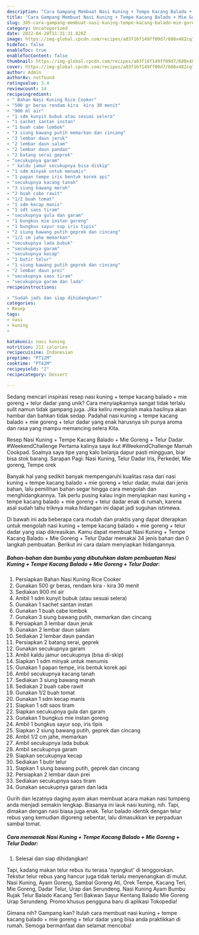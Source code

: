 ```yaml
---
description: "Cara Gampang Membuat Nasi Kuning + Tempe Kacang Balado + Mie Goreng + Telur Dadar yang Lezat Sekali"
title: "Cara Gampang Membuat Nasi Kuning + Tempe Kacang Balado + Mie Goreng + Telur Dadar yang Lezat Sekali"
slug: 385-cara-gampang-membuat-nasi-kuning-tempe-kacang-balado-mie-goreng-telur-dadar-yang-lezat-sekali
category: Uncategorized
date: 2022-04-28T11:31:31.826Z
image: https://img-global.cpcdn.com/recipes/a03f16f149ff09d7/680x482cq70/nasi-kuning-tempe-kacang-balado-mie-goreng-telur-dadar-foto-resep-utama.jpg
hideToc: false
enableToc: true
enableTocContent: false
thumbnail: https://img-global.cpcdn.com/recipes/a03f16f149ff09d7/680x482cq70/nasi-kuning-tempe-kacang-balado-mie-goreng-telur-dadar-foto-resep-utama.jpg
cover: https://img-global.cpcdn.com/recipes/a03f16f149ff09d7/680x482cq70/nasi-kuning-tempe-kacang-balado-mie-goreng-telur-dadar-foto-resep-utama.jpg
author: Admin
authorAv: notfound
ratingvalue: 3.4
reviewcount: 14
recipeingredient:
- " Bahan Nasi Kuning Rice Cooker"
- "500 gr beras rendam kira  kira 30 menit"
- "900 ml air"
- "1 sdm kunyit bubuk atau sesuai selera"
- "1 sachet santan instan"
- "1 buah cabe lombok"
- "3 siung bawang putih memarkan dan cincang"
- "3 lembar daun jeruk"
- "2 lembar daun salam"
- "2 lembar daun pandan"
- "2 batang serai geprek"
- "secukupnya garam"
- " kaldu jamur secukupnya bisa diskip"
- "1 sdm minyak untuk menumis"
- "1 papan tempe iris bentuk korek api"
- "secukupnya kacang tanah"
- "3 siung bawang merah"
- "2 buah cabe rawit"
- "1/2 buah tomat"
- "1 sdm kecap manis"
- "1 sdt saos tiram"
- "secukupnya gula dan garam"
- "1 bungkus mie instan goreng"
- "1 bungkus sayur sop iris tipis"
- "2 siung bawang putih geprek dan cincang"
- "1/2 cm jahe memarkan"
- "secukupnya lada bubuk"
- "secukupnya garam"
- "secukupnya kecap"
- "1 butir telur"
- "1 siung bawang putih geprek dan cincang"
- "2 lembar daun prei"
- "secukupnya saos tiram"
- "secukupnya garam dan lada"
recipeinstructions:

- "Sudah jadi dan siap dihidangkan!"
categories:
- Resep
tags:
- nasi
- kuning
- 

katakunci: nasi kuning  
nutrition: 211 calories
recipecuisine: Indonesian
preptime: "PT12M"
cooktime: "PT42M"
recipeyield: "2"
recipecategory: Dessert

---
```





Sedang mencari inspirasi resep nasi kuning + tempe kacang balado + mie goreng + telur dadar yang unik? Cara menyiapkannya sangat tidak terlalu sulit namun tidak gampang juga. Jika keliru mengolah maka hasilnya akan hambar dan bahkan tidak sedap. Padahal nasi kuning + tempe kacang balado + mie goreng + telur dadar yang enak harusnya sih punya aroma dan rasa yang mampu memancing selera Kita.





Resep Nasi Kuning + Tempe Kacang Balado + Mie Goreng + Telur Dadar. #WeekendChallenge Pertama kalinya saya ikut #WeekendChallenge Mamah Cookpad. Soalnya saya tipe yang kalo belanja dapur pasti mingguan, biar bisa stok barang. Sarapan Pagi: Nasi Kuning, Telur Dadar Iris, Perkedel, Mie goreng, Tempe orek

Banyak hal yang sedikit banyak mempengaruhi kualitas rasa dari nasi kuning + tempe kacang balado + mie goreng + telur dadar, mulai dari jenis bahan, lalu pemilihan bahan segar hingga cara mengolah dan menghidangkannya. Tak perlu pusing kalau ingin menyiapkan nasi kuning + tempe kacang balado + mie goreng + telur dadar enak di rumah, karena asal sudah tahu triknya maka hidangan ini dapat jadi suguhan istimewa.






Di bawah ini ada beberapa cara mudah dan praktis yang dapat diterapkan untuk mengolah nasi kuning + tempe kacang balado + mie goreng + telur dadar yang siap dikreasikan. Kamu dapat membuat Nasi Kuning + Tempe Kacang Balado + Mie Goreng + Telur Dadar memakai 34 jenis bahan dan 0 langkah pembuatan. Berikut ini cara dalam menyiapkan hidangannya.

<!--inarticleads1-->

##### Bahan-bahan dan bumbu yang dibutuhkan dalam pembuatan Nasi Kuning + Tempe Kacang Balado + Mie Goreng + Telur Dadar:

1. Persiapkan  Bahan Nasi Kuning Rice Cooker
1. Gunakan 500 gr beras, rendam kira - kira 30 menit
1. Sediakan 900 ml air
1. Ambil 1 sdm kunyit bubuk (atau sesuai selera)
1. Gunakan 1 sachet santan instan
1. Gunakan 1 buah cabe lombok
1. Gunakan 3 siung bawang putih, memarkan dan cincang
1. Persiapkan 3 lembar daun jeruk
1. Gunakan 2 lembar daun salam
1. Sediakan 2 lembar daun pandan
1. Persiapkan 2 batang serai, geprek
1. Gunakan secukupnya garam
1. Ambil  kaldu jamur secukupnya (bisa di-skip)
1. Siapkan 1 sdm minyak untuk menumis
1. Gunakan 1 papan tempe, iris bentuk korek api
1. Ambil secukupnya kacang tanah
1. Sediakan 3 siung bawang merah
1. Sediakan 2 buah cabe rawit
1. Gunakan 1/2 buah tomat
1. Gunakan 1 sdm kecap manis
1. Siapkan 1 sdt saos tiram
1. Siapkan secukupnya gula dan garam
1. Gunakan 1 bungkus mie instan goreng
1. Ambil 1 bungkus sayur sop, iris tipis
1. Siapkan 2 siung bawang putih, geprek dan cincang
1. Ambil 1/2 cm jahe, memarkan
1. Ambil secukupnya lada bubuk
1. Ambil secukupnya garam
1. Siapkan secukupnya kecap
1. Sediakan 1 butir telur
1. Siapkan 1 siung bawang putih, geprek dan cincang
1. Persiapkan 2 lembar daun prei
1. Sediakan secukupnya saos tiram
1. Gunakan secukupnya garam dan lada


Gurih dan lezatnya daging ayam akan membuat acara makan nasi tumpeng anda menjadi semakin lengkap. Biasanya ini lauk nasi kuning, nih. Tapi, dimakan dengan nasi biasa juga enak. Telur balado identik dengan telur rebus yang kemudian digoreng sebentar, lalu dimasukkan ke perpaduan sambal tomat. 

<!--inarticleads2-->

##### Cara memasak Nasi Kuning + Tempe Kacang Balado + Mie Goreng + Telur Dadar:


1. Selesai dan siap dihidangkan!

Tapi, kadang makan telur rebus itu terasa &#39;nyangkut&#39; di tenggorokan. Tekstur telur rebus yang hancur juga tidak terlalu menyenangkan di mulut. Nasi Kuning, Ayam Goreng, Sambal Goreng Ati, Orek Tempe, Kacang Teri, Mie Goreng, Dadar Telur, Urap dan Serundeng. Nasi Kuning Ayam Bumbu Rujak Telur Balado Kacang Teri Bakwan Sayur Kentang Balado Mie Goreng Urap Serundeng. Promo khusus pengguna baru di aplikasi Tokopedia! 

Gimana nih? Gampang kan? Itulah cara membuat nasi kuning + tempe kacang balado + mie goreng + telur dadar yang bisa anda praktikkan di rumah. Semoga bermanfaat dan selamat mencoba!
